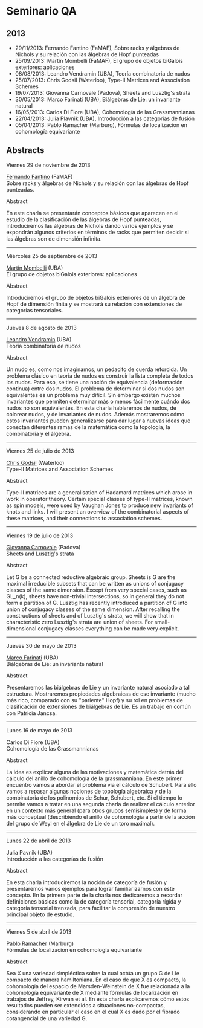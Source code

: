 # Seminario QA

## 2013

*   29/11/2013: Fernando Fantino (FaMAF), Sobre racks y álgebras de Nichols y su relación con las álgebras de Hopf punteadas
*   25/09/2013: Martín Mombelli (FaMAF), El grupo de objetos biGalois exteriores: aplicaciones
*   08/08/2013: Leandro Vendramin (UBA), Teoría combinatoria de nudos
*   25/07/2013: Chris Godsil (Waterloo), Type-II Matrices and Association Schemes
*   19/07/2013: Giovanna Carnovale (Padova), Sheets and Lusztig's strata
*   30/05/2013: Marco Farinati (UBA), Biálgebras de Lie: un invariante natural
*   16/05/2013: Carlos Di Fiore (UBA), Cohomología de las Grassmannianas
*   22/04/2013: Julia Plavnik (UBA), Introducción a las categorías de fusión
*   05/04/2013: Pablo Ramacher (Marburg), Fórmulas de localizacion en cohomología equivariante

## Abstracts

Viernes 29 de noviembre de 2013  

[Fernando Fantino](http://www.famaf.unc.edu.ar/~fantino/) (FaMAF)  
Sobre racks y álgebras de Nichols y su relación con las álgebras de Hopf punteadas.  

Abstract  

En este charla se presentarán conceptos básicos que aparecen en el estudio de la clasificación de las álgebras de Hopf punteadas, introduciremos las álgebras de Nichols dando varios ejemplos y se expondrán algunos criterios en términos de racks que permiten decidir si las álgebras son de dimensión infinita.

* * *

Miércoles 25 de septiembre de 2013  

[Martín Mombelli](http://www.famaf.unc.edu.ar/~mombelli/welcome.html) (UBA)  
El grupo de objetos biGalois exteriores: aplicaciones  

Abstract  

Introduciremos el grupo de objetos biGalois exteriores de un álgebra de Hopf de dimensión finita y se mostrará su relación con extensiones de categorías tensoriales.

* * *

Jueves 8 de agosto de 2013  

[Leandro Vendramin](http://mate.dm.uba.ar/~lvendram/) (UBA)  
Teoría combinatoria de nudos  

Abstract  

Un nudo es, como nos imaginamos, un pedacito de cuerda retorcida. Un problema clásico en teoría de nudos es construir la lista completa de todos los nudos. Para eso, se tiene una noción de equivalencia (deformación continua) entre dos nudos. El problema de determinar si dos nudos son equivalentes es un problema muy difícil. Sin embargo existen muchos invariantes que permiten determinar más o menos fácilmente cuándo dos nudos no son equivalentes. En esta charla hablaremos de nudos, de colorear nudos, y de invariantes de nudos. Además mostraremos cómo estos invariantes pueden generalizarse para dar lugar a nuevas ideas que conectan diferentes ramas de la matemática como la topología, la combinatoria y el álgebra.

* * *

Viernes 25 de julio de 2013  

[Chris Godsil](http://quoll.uwaterloo.ca/) (Waterloo)  
Type-II Matrices and Association Schemes  

Abstract  

Type-II matrices are a generalisation of Hadamard matrices which arose in work in operator theory. Certain special classes of type-II matrices, known as spin models, were used by Vaughan Jones to produce new invariants of knots and links. I will present an overview of the combinatorial aspects of these matrices, and their connections to association schemes.

* * *

Viernes 19 de julio de 2013  

[Giovanna Carnovale](http://www.math.unipd.it/~carnoval/) (Padova)  
Sheets and Lusztig's strata  

Abstract  

Let G be a connected reductive algebraic group. Sheets is G are the maximal irreducible subsets that can be written as unions of conjugacy classes of the same dimension. Except from very special cases, such as GL_n(k), sheets have non-trivial intersections, so in general they do not form a partition of G. Lusztig has recently introduced a partition of G into union of conjugacy classes of the same dimension. After recalling the constructions of sheets and of Lusztig's strata, we will show that in characteristic zero Lusztig's strata are union of sheets. For small-dimensional conjugacy classes everything can be made very explicit.

* * *

Jueves 30 de mayo de 2013  

[Marco Farinati](http://mate.dm.uba.ar/~mfarinat/) (UBA)  
Biálgebras de Lie: un invariante natural  

Abstract  

Presentaremos las biálgebras de Lie y un invariante natural asociado a tal estructura. Mostraremos propiedades algebraicas de ese invariante (mucho más rico, comparado con su "pariente" Hopf) y su rol en problemas de clasificación de extensiones de biálgebras de Lie. Es un trabajo en común con Patricia Jancsa.

* * *

Lunes 16 de mayo de 2013  

Carlos Di Fiore (UBA)  
Cohomología de las Grassmannianas  

Abstract  

La idea es explicar alguna de las motivaciones y matemática detrás del cálculo del anillo de cohomología de la grassmanniana. En este primer encuentro vamos a abordar el problema via el cálculo de Schubert. Para ello vamos a repasar algunas nociones de topología algebraica y de la combinatoria de los polinomios de Schur, Schubert, etc. Si el tiempo lo permite vamos a tratar en una segunda charla de realizar el cálculo anterior en un contexto más general (para otros grupos semisimples) y de forma más conceptual (describiendo el anillo de cohomologia a partir de la acción del grupo de Weyl en el álgebra de Lie de un toro maximal).

* * *

Lunes 22 de abril de 2013  

Julia Pavnik (UBA)  
Introducción a las categorías de fusión  

Abstract  

En esta charla introduciremos la noción de categoría de fusión y presentaremos varios ejemplos para lograr familiarizarnos con este concepto. En la primera parte de la charla nos dedicaremos a recordar definiciones básicas como la de categoría tensorial, categoría rígida y categoría tensorial trenzada, para facilitar la compresión de nuestro principal objeto de estudio.

* * *

Viernes 5 de abril de 2013  

[Pablo Ramacher](http://www.uni-marburg.de/fb12/mathematik/arbeitsgebiete/geometrie/prf_pablo_ramacher) (Marburg)  
Fórmulas de localizacion en cohomología equivariante  

Abstract  

Sea X una variedad simpléctica sobre la cual actúa un grupo G de Lie compacto de manera hamiltoniana. En el caso de que X es compacto, la cohomología del espacio de Marsden-Weinstein de X fue relacionada a la cohomología equivariante de X mediante fórmulas de localización en trabajos de Jeffrey, Kirwan et al. En esta charla explicaremos cómo estos resultados pueden ser extendidos a situaciones no-compactas, considerando en particular el caso en el cual X es dado por el fibrado cotangencial de una variedad G.

